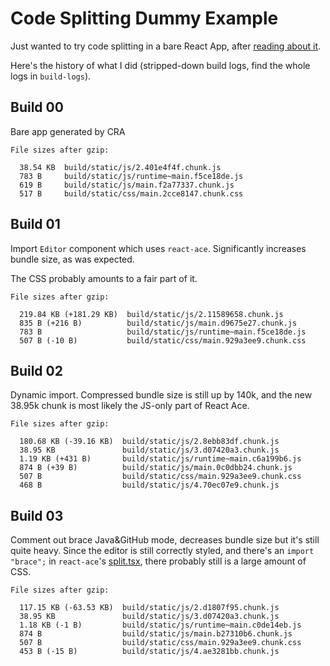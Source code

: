 # Code Splitting Dummy Example

Just wanted to try code splitting in a bare React App, after [reading about it](https://create-react-app.dev/docs/code-splitting).

Here's the history of what I did (stripped-down build logs, find the whole logs in `build-logs`).

## Build 00

Bare app generated by CRA

    File sizes after gzip:

      38.54 KB  build/static/js/2.401e4f4f.chunk.js
      783 B     build/static/js/runtime~main.f5ce18de.js
      619 B     build/static/js/main.f2a77337.chunk.js
      517 B     build/static/css/main.2cce8147.chunk.css

## Build 01

Import `Editor` component which uses `react-ace`. Significantly increases bundle size, as was expected.

The CSS probably amounts to a fair part of it.

    File sizes after gzip:

      219.84 KB (+181.29 KB)  build/static/js/2.11589658.chunk.js
      835 B (+216 B)          build/static/js/main.d9675e27.chunk.js
      783 B                   build/static/js/runtime~main.f5ce18de.js
      507 B (-10 B)           build/static/css/main.929a3ee9.chunk.css

## Build 02

Dynamic import. Compressed bundle size is still up by 140k, and the new 38.95k chunk is most likely the JS-only part of React Ace.

    File sizes after gzip:

      180.68 KB (-39.16 KB)  build/static/js/2.8ebb83df.chunk.js
      38.95 KB               build/static/js/3.d07420a3.chunk.js
      1.19 KB (+431 B)       build/static/js/runtime~main.c6a199b6.js
      874 B (+39 B)          build/static/js/main.0c0dbb24.chunk.js
      507 B                  build/static/css/main.929a3ee9.chunk.css
      468 B                  build/static/js/4.70ec07e9.chunk.js

## Build 03

Comment out brace Java&GitHub mode, decreases bundle size but it's still quite heavy.
Since the editor is still correctly styled, and there's an `import "brace";` in `react-ace`'s [split.tsx](https://github.com/securingsincity/react-ace/blob/master/src/split.tsx), there probably still is a large amount of CSS.

    File sizes after gzip:

      117.15 KB (-63.53 KB)  build/static/js/2.d1807f95.chunk.js
      38.95 KB               build/static/js/3.d07420a3.chunk.js
      1.18 KB (-1 B)         build/static/js/runtime~main.c0de14eb.js
      874 B                  build/static/js/main.b27310b6.chunk.js
      507 B                  build/static/css/main.929a3ee9.chunk.css
      453 B (-15 B)          build/static/js/4.ae3281bb.chunk.js
